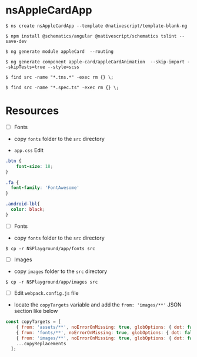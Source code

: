 # nsAppleCardApp


```
$ ns create nsAppleCardApp --template @nativescript/template-blank-ng
```

```
$ npm install @schematics/angular @nativescript/schematics tslint --save-dev 
```

```
$ ng generate module appleCard  --routing
```

```
$ ng generate component apple-card/appleCardAnimation  --skip-import --skipTests=true --style=scss
```

```
$ find src -name "*.tns.*" -exec rm {} \;  
```

```
$ find src -name "*.spec.ts" -exec rm {} \;   
```




# Resources

- [ ] Fonts

* copy `fonts` folder to the `src` directory

* `app.css` Edit

```css
.btn {
    font-size: 18;
}

.fa {
  font-family: 'FontAwesome'
}

.android-lbl{
  color: black;
}
```

- [ ] Fonts

* copy `fonts` folder to the `src` directory

```
$ cp -r NSPlayground/app/fonts src 
```


- [ ] Images

* copy `images` folder to the `src` directory

```
$ cp -r NSPlayground/app/images src 
```

- [ ] Edit `webpack.config.js` file

* locate the `copyTargets` variable and add the `from: 'images/**'` JSON section like below

```javascript
const copyTargets = [
    { from: 'assets/**', noErrorOnMissing: true, globOptions: { dot: false, ...copyIgnore } },
    { from: 'fonts/**', noErrorOnMissing: true, globOptions: { dot: false, ...copyIgnore } },
    { from: 'images/**', noErrorOnMissing: true, globOptions: { dot: false, ...copyIgnore } },
    ...copyReplacements
  ];
```
